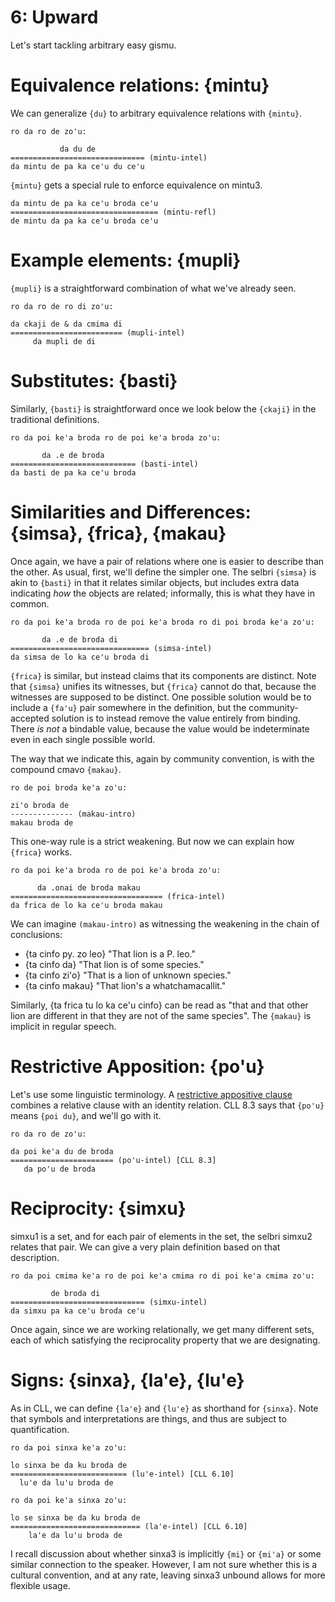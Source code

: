 # 6: Upward

Let's start tackling arbitrary easy gismu.

# Equivalence relations: {mintu}

We can generalize `{du}` to arbitrary equivalence relations with `{mintu}`.

    ro da ro de zo'u:

               da du de
    ============================== (mintu-intel)
    da mintu de pa ka ce'u du ce'u

`{mintu}` gets a special rule to enforce equivalence on mintu3.

    da mintu de pa ka ce'u broda ce'u
    ================================= (mintu-refl)
    de mintu da pa ka ce'u broda ce'u

# Example elements: {mupli}

`{mupli}` is a straightforward combination of what we've already seen.

    ro da ro de ro di zo'u:

    da ckaji de & da cmima di
    ========================= (mupli-intel)
         da mupli de di

# Substitutes: {basti}

Similarly, `{basti}` is straightforward once we look below the `{ckaji}` in
the traditional definitions.

    ro da poi ke'a broda ro de poi ke'a broda zo'u:

           da .e de broda
    ============================ (basti-intel)
    da basti de pa ka ce'u broda

# Similarities and Differences: {simsa}, {frica}, {makau}

Once again, we have a pair of relations where one is easier to describe than
the other. As usual, first, we'll define the simpler one. The selbri `{simsa}`
is akin to `{basti}` in that it relates similar objects, but includes extra
data indicating *how* the objects are related; informally, this is what they
have in common.

    ro da poi ke'a broda ro de poi ke'a broda ro di poi broda ke'a zo'u:

           da .e de broda di
    =============================== (simsa-intel)
    da simsa de lo ka ce'u broda di

`{frica}` is similar, but instead claims that its components are distinct.
Note that `{simsa}` unifies its witnesses, but `{frica}` cannot do that,
because the witnesses are supposed to be distinct. One possible solution would
be to include a `{fa'u}` pair somewhere in the definition, but the
community-accepted solution is to instead remove the value entirely from
binding. There *is not* a bindable value, because the value would be
indeterminate even in each single possible world.

The way that we indicate this, again by community convention, is with the
compound cmavo `{makau}`.

    ro de poi broda ke'a zo'u:

    zi'o broda de
    -------------- (makau-intro)
    makau broda de

This one-way rule is a strict weakening. But now we can explain how `{frica}`
works.

    ro da poi ke'a broda ro de poi ke'a broda zo'u:

          da .onai de broda makau
    ================================== (frica-intel)
    da frica de lo ka ce'u broda makau

We can imagine `(makau-intro)` as witnessing the weakening in the chain of
conclusions:

* {ta cinfo py. zo leo} "That lion is a P. leo."
* {ta cinfo da} "That lion is of some species."
* {ta cinfo zi'o} "That is a lion of unknown species."
* {ta cinfo makau} "That lion's a whatchamacallit."

Similarly, {ta frica tu lo ka ce'u cinfo} can be read as "that and that other
lion are different in that they are not of the same species". The `{makau}`
is implicit in regular speech.

# Restrictive Apposition: {po'u}

Let's use some linguistic terminology. A [restrictive appositive
clause](https://en.wikipedia.org/wiki/Apposition) combines a relative clause
with an identity relation. CLL 8.3 says that `{po'u}` means `{poi du}`,
and we'll go with it.

    ro da ro de zo'u:

    da poi ke'a du de broda
    ======================= (po'u-intel) [CLL 8.3]
       da po'u de broda

# Reciprocity: {simxu}

simxu1 is a set, and for each pair of elements in the set, the selbri simxu2
relates that pair. We can give a very plain definition based on that
description.

    ro da poi cmima ke'a ro de poi ke'a cmima ro di poi ke'a cmima zo'u:

             de broda di
    ============================== (simxu-intel)
    da simxu pa ka ce'u broda ce'u

Once again, since we are working relationally, we get many different sets,
each of which satisfying the reciprocality property that we are designating.

# Signs: {sinxa}, {la'e}, {lu'e}

As in CLL, we can define `{la'e}` and `{lu'e}` as shorthand for `{sinxa}`.
Note that symbols and interpretations are things, and thus are subject to
quantification.

    ro da poi sinxa ke'a zo'u:

    lo sinxa be da ku broda de
    ========================== (lu'e-intel) [CLL 6.10]
      lu'e da lu'u broda de

    ro da poi ke'a sinxa zo'u:

    lo se sinxa be da ku broda de
    ============================= (la'e-intel) [CLL 6.10]
        la'e da lu'u broda de

I recall discussion about whether sinxa3 is implicitly `{mi}` or `{mi'a}` or
some similar connection to the speaker. However, I am not sure whether this is
a cultural convention, and at any rate, leaving sinxa3 unbound allows for more
flexible usage.
